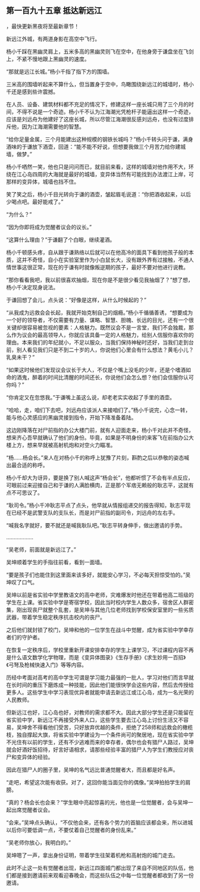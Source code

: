 ## 第一百九十五章 抵达新远江
，最快更新黑夜将至最新章节！

新远江外城，有两道身影在高空中飞行。

杨小千踩在黑幽灵肩上，五米多高的黑幽灵则飞在空中，在他身旁于谦盘坐在飞剑上，不紧不慢地跟上黑幽灵的速度。

“那就是远江长城。”杨小千指了指下方的围墙。

三米高的围墙听起来不算什么，但当置身于空中，鸟瞰围绕新远江的城墙时，杨小千还是感到些许震撼。

在人员、设备、建筑材料都不充足的情况下，修建这样一座长城只用了三个月的时间，不得不说是一个奇迹。杨小千不认为江海潮光凭枪杆子能逼出这样一个奇迹，应该是刘远舟为他建好了这座长城，所以尽管江海潮很反感刘远舟，也没有过度排斥他，因为江海潮需要他的智慧。

“给你足量金属，三个月能建出这种规模的钢铁长城吗？”杨小千转头问于谦，满身酒味的于谦放下酒壶，回道：“能不能不好说，但想要我做三个月苦力给你建城墙，做梦。”

杨小千哂然一笑，他也只是问问而已，就目前来看，这样的城墙对他作用不大，环绕在江心岛四周的大海就是最好的城墙，变异体当然有可能找到办法渡江上岸，可那样的变异体，城墙也挡不住。

笑了笑之后，杨小千目光转向于谦的酒壶，皱起眉毛说道：“你把酒收起来，以后少喝点吧。最好能戒了。”

“为什么？”

“因为你即将成为觉醒者议会的议长。”

“这算什么理由？”于谦翻了个白眼，继续灌酒。

杨小千顿感头疼，自从跟于谦熟络以后就可以在他高冷的面具下看到他孩子般的本质，这并不奇怪，自小在实验室里作为小白鼠长大，没有跟外界有过接触，不通人情世事这很正常，现在的于谦有时就像叛逆期的孩子，最好不要对他进行说教。

“那你看看我吧，我以前很喜欢抽烟，现在你是不是很少看见我抽烟了？”想了想，杨小千决定现身说法。

于谦回想了会儿，点头说：“好像是这样，从什么时候起的？”

“从我成为远救会会长起，我就开始克制自己的烟瘾。”杨小千循循善诱，“想要成为一个好的领导者，不仅需要有力量、谋略、智慧、胆魄、长远的目光，还有一个很关键却很容易被忽视的要素：人格魅力。既然议会不是一言堂，我们不会独裁，那么作为议会的最高领导人，你就应该具备一定的人格魅力，给别人信服你喜欢你的理由。本来我们的年纪就小，不足以服众，当我们保持神秘时还好，当我们走到台前，别人看见我们只是不到二十岁的人，你说他们心里会有什么想法？黄毛小儿？乳臭未干？”

“如果这时候他们发现议会议长于大人，不仅是个嘴上没毛的少年，还是个嗜酒如命的酒鬼，醉着的时间比清醒的时间还长，你说他们会怎么想？他们会信服你认可你吗？”

“你肯定又在忽悠我。”于谦嘴上虽这么说，却老老实实收起了手里的酒壶。

“哈哈，走，咱们下去吧，刘远舟应该派人来接咱们了。”杨小千说完，心念一转，能与他心灵感应的黑幽灵接到指令，开始下降准备着陆。

这边刚降落在对尸前指的办公大楼门前，就有人迎面走来，杨小千对此并不奇怪，想来齐心吾早就确认了他们的身份。毕竟，如果是不明身份的来客飞在前指办公大楼上方，想来早就被高射机炮和对空火力瞄准。

“杨……杨会长。”来人在对杨小千的称呼上犹豫了片刻，斟酌之后以恭敬的姿态喊出最合适的称呼。

杨小千却大为讶异，要是换了别人喊这声“杨会长”，他都听惯了不会有半点反应，可眼前过来迎接自己和于谦的人满脸横肉，正是那个军痞无赖般的耿志平，这就有点不可思议了。

“耿司令。”杨小千冲耿志平点了点头，他早就从情报组递交的报告得知，耿志平现在已经不是武警支队的支队长，而是对尸前指的副司令，刘远舟的左右手。

“喊我名字就好，要不就还是喊我耿队吧。”耿志平转身伸手，做出邀请的手势。

………………

“吴老师，前面就是新远江了。”

吴坤顺着学生的手指往前看，看到一面墙。

“要是孩子们也能住到这里面来该多好，就能安心学习，不必每天担惊受怕的。”吴坤叹了口气。

吴坤以前是省实验中学里教语文的高中老师，灾难爆发时他还在带着他高二班级的学生在上课。省实验中学是寄宿学校，因此当时校内学生人数众多，宿舍区人群密集，刚出现丧尸就整个乱套，是吴坤与其他几位老师找到学校保安室里的一些劣质武器，带着学生稳定秩序抗击校内的丧尸。

之后他们就封锁了校门，吴坤和他的一位学生在战斗中觉醒，成为省实验中学幸存者们的守护者。

在恢复一定秩序后，学校里重新开课安排幸存的学生上课学习，不过课程内容不再是什么语文数学化学物理，而是《变异体图录》《生存手册》《求生妙用一百招》《弓弩及枪械快速入门》等等内容。

历经中考面对高考的高中学生可谓是学习能力最强的一批人，学习对他们而言早就在长时间的重压下磨炼成一种技能，因此他们能很快学会这些内容，然后去传授给更多人。这些学生中学习表现优异者就能申请去新远江或江心岛，成为一名光荣的人民教师。

但新远江也好，江心岛也好，对教师的需求都不大。因此大部分学生还是只能留在省实验中学，新远江不再接受外来人口，这些学生要去江心岛上讨份生活又不容易，吴坤舍不得看他们受苦，只好放弃优越的条件，拒绝了258师和远救会的橄榄枝，独自撑起大旗，将省实验中学建设为一个条件尚可的聚居地，现在省实验中学不光住有以前的学生，还有不少逃难而来的幸存者，偶尔也会有猎尸人路过，吴坤就会好酒好饭招待，好言好语相求，请那些经验丰富的猎尸人为学生们教授应对丧尸和变异体的经验。

因此在猎尸人的圈子里，吴坤的名气远比普通觉醒者大，而且都是好名声。

“走吧，希望这次能有收获。对了，这回你能当面见你的偶像。”吴坤拍拍学生的肩膀。

“真的？杨会长也会来？”学生眼中亮起惊喜的光，他也是一位觉醒者，会与吴坤一起出席觉醒者议会。

“会来。”吴坤点头确认，“不仅他会来，还有各个势力的首脑应该都会来，所以进城以后你可要低调一点，不要仗着自己觉醒者的身份乱来。”

“吴老师你放心，我明白的。”

吴坤嗯了一声，拿出身份证明，带着学生往架着机枪和高射炮的城门走去。

此时不止这一处有觉醒者出现，新远江四面城门都出现了来自不同地区的队伍，他们都是接到邀请前来观看迎春晚会，而这些队伍之中每一位觉醒者都收到了另一份邀请。

